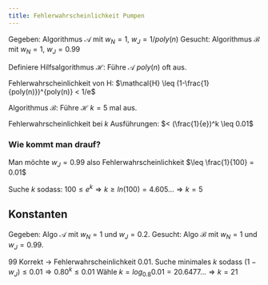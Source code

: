 ```yaml
---
title: Fehlerwahrscheinlichkeit Pumpen
---
```

Gegeben: Algorithmus $\mathcal{A}$ mit $w_N = 1$, $w_J = 1/poly(n)$
Gesucht: Algorithmus $\mathcal{B}$ mit $w_N = 1$, $w_J = 0.99$

Definiere Hilfsalgorithmus $\mathcal{H}$: Führe $\mathcal{A}$ $poly(n)$ oft aus.

Fehlerwahrscheinlichkeit von H: $\mathcal{H} \leq (1-\frac{1}{poly(n)})^{poly(n)} < 1/e$

Algorithmus $\mathcal{B}$: Führe $\mathcal{H}$ $k = 5$ mal aus.

Fehlerwahrscheinlichkeit bei $k$ Ausführungen: $< (\frac{1}{e})^k \leq 0.01$

### Wie kommt man drauf?
Man möchte $w_J = 0.99$ also Fehlerwahrscheinlichkeit $\leq \frac{1}{100} = 0.01$

Suche $k$ sodass: $100 \leq e^k \Rightarrow k \geq ln(100) = 4.605... \Rightarrow k = 5$

## Konstanten
Gegeben: Algo $\mathcal{A}$ mit $w_N = 1$ und $w_J = 0.2$.
Gesucht: Algo $\mathcal{B}$ mit $w_N = 1$ und $w_J = 0.99$.

$99%$ Korrekt $\rightarrow$ Fehlerwahrscheinlichkeit $0.01$.
Suche minimales $k$ sodass $(1-w_J) \leq 0.01 \Rightarrow 0.80^k \leq 0.01$
Wähle $k = log_{0.8} 0.01 = 20.6477... \Rightarrow k = 21$